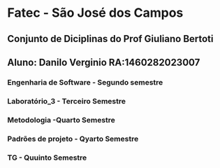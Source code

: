 # Fatec - São José dos Campos
## Conjunto de Diciplinas do Prof Giuliano Bertoti
## Aluno: Danilo Verginio RA:1460282023007
### Engenharia de Software - Segundo semestre
### Laboratório_3 - Terceiro Semestre
### Metodologia -Quarto Semestre
### Padrões de projeto - Qyarto Semestre
### TG - Quuinto Semestre

 
